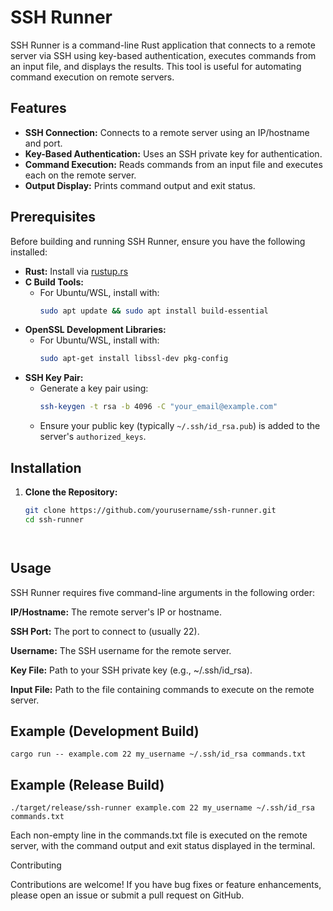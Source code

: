 # SSH Runner

SSH Runner is a command-line Rust application that connects to a remote server via SSH using key-based authentication, executes commands from an input file, and displays the results. This tool is useful for automating command execution on remote servers.

## Features

- **SSH Connection:** Connects to a remote server using an IP/hostname and port.
- **Key-Based Authentication:** Uses an SSH private key for authentication.
- **Command Execution:** Reads commands from an input file and executes each on the remote server.
- **Output Display:** Prints command output and exit status.

## Prerequisites

Before building and running SSH Runner, ensure you have the following installed:

- **Rust:** Install via [rustup.rs](https://rustup.rs/)
- **C Build Tools:**  
  - For Ubuntu/WSL, install with:
    ```bash
    sudo apt update && sudo apt install build-essential
    ```
- **OpenSSL Development Libraries:**  
  - For Ubuntu/WSL, install with:
    ```bash
    sudo apt-get install libssl-dev pkg-config
    ```
- **SSH Key Pair:**  
  - Generate a key pair using:
    ```bash
    ssh-keygen -t rsa -b 4096 -C "your_email@example.com"
    ```
  - Ensure your public key (typically `~/.ssh/id_rsa.pub`) is added to the server's `authorized_keys`.

## Installation

1. **Clone the Repository:**
   ```bash
   git clone https://github.com/yourusername/ssh-runner.git
   cd ssh-runner




## Usage

SSH Runner requires five command-line arguments in the following order:
  

**IP/Hostname:** The remote server's IP or hostname.

**SSH Port:** The port to connect to (usually 22).

**Username:** The SSH username for the remote server.

**Key File:** Path to your SSH private key (e.g., ~/.ssh/id_rsa).

**Input File:** Path to the file containing commands to execute on the remote server.

## Example (Development Build)

    cargo run -- example.com 22 my_username ~/.ssh/id_rsa commands.txt

## Example (Release Build)

    ./target/release/ssh-runner example.com 22 my_username ~/.ssh/id_rsa commands.txt

Each non-empty line in the commands.txt file is executed on the remote server, with the command output and exit status displayed in the terminal.


Contributing

Contributions are welcome! If you have bug fixes or feature enhancements, please open an issue or submit a pull request on GitHub.